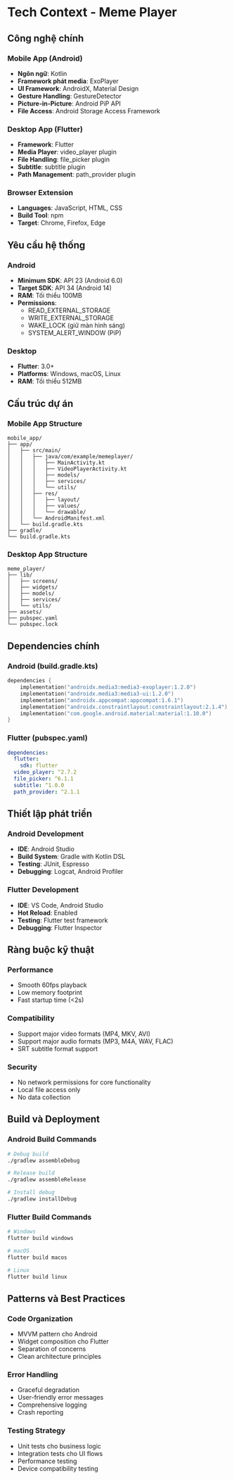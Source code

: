 # Tech Context - Meme Player

## Công nghệ chính

### Mobile App (Android)
- **Ngôn ngữ**: Kotlin
- **Framework phát media**: ExoPlayer
- **UI Framework**: AndroidX, Material Design
- **Gesture Handling**: GestureDetector
- **Picture-in-Picture**: Android PiP API
- **File Access**: Android Storage Access Framework

### Desktop App (Flutter)
- **Framework**: Flutter
- **Media Player**: video_player plugin
- **File Handling**: file_picker plugin
- **Subtitle**: subtitle plugin
- **Path Management**: path_provider plugin

### Browser Extension
- **Languages**: JavaScript, HTML, CSS
- **Build Tool**: npm
- **Target**: Chrome, Firefox, Edge

## Yêu cầu hệ thống

### Android
- **Minimum SDK**: API 23 (Android 6.0)
- **Target SDK**: API 34 (Android 14)
- **RAM**: Tối thiểu 100MB
- **Permissions**: 
  - READ_EXTERNAL_STORAGE
  - WRITE_EXTERNAL_STORAGE
  - WAKE_LOCK (giữ màn hình sáng)
  - SYSTEM_ALERT_WINDOW (PiP)

### Desktop
- **Flutter**: 3.0+
- **Platforms**: Windows, macOS, Linux
- **RAM**: Tối thiểu 512MB

## Cấu trúc dự án

### Mobile App Structure
```
mobile_app/
├── app/
│   ├── src/main/
│   │   ├── java/com/example/memeplayer/
│   │   │   ├── MainActivity.kt
│   │   │   ├── VideoPlayerActivity.kt
│   │   │   ├── models/
│   │   │   ├── services/
│   │   │   └── utils/
│   │   ├── res/
│   │   │   ├── layout/
│   │   │   ├── values/
│   │   │   └── drawable/
│   │   └── AndroidManifest.xml
│   └── build.gradle.kts
├── gradle/
└── build.gradle.kts
```

### Desktop App Structure
```
meme_player/
├── lib/
│   ├── screens/
│   ├── widgets/
│   ├── models/
│   ├── services/
│   └── utils/
├── assets/
├── pubspec.yaml
└── pubspec.lock
```

## Dependencies chính

### Android (build.gradle.kts)
```kotlin
dependencies {
    implementation("androidx.media3:media3-exoplayer:1.2.0")
    implementation("androidx.media3:media3-ui:1.2.0")
    implementation("androidx.appcompat:appcompat:1.6.1")
    implementation("androidx.constraintlayout:constraintlayout:2.1.4")
    implementation("com.google.android.material:material:1.10.0")
}
```

### Flutter (pubspec.yaml)
```yaml
dependencies:
  flutter:
    sdk: flutter
  video_player: ^2.7.2
  file_picker: ^6.1.1
  subtitle: ^1.0.0
  path_provider: ^2.1.1
```

## Thiết lập phát triển

### Android Development
- **IDE**: Android Studio
- **Build System**: Gradle with Kotlin DSL
- **Testing**: JUnit, Espresso
- **Debugging**: Logcat, Android Profiler

### Flutter Development
- **IDE**: VS Code, Android Studio
- **Hot Reload**: Enabled
- **Testing**: Flutter test framework
- **Debugging**: Flutter Inspector

## Ràng buộc kỹ thuật

### Performance
- Smooth 60fps playback
- Low memory footprint
- Fast startup time (<2s)

### Compatibility
- Support major video formats (MP4, MKV, AVI)
- Support major audio formats (MP3, M4A, WAV, FLAC)
- SRT subtitle format support

### Security
- No network permissions for core functionality
- Local file access only
- No data collection

## Build và Deployment

### Android Build Commands
```bash
# Debug build
./gradlew assembleDebug

# Release build
./gradlew assembleRelease

# Install debug
./gradlew installDebug
```

### Flutter Build Commands
```bash
# Windows
flutter build windows

# macOS
flutter build macos

# Linux
flutter build linux
```

## Patterns và Best Practices

### Code Organization
- MVVM pattern cho Android
- Widget composition cho Flutter
- Separation of concerns
- Clean architecture principles

### Error Handling
- Graceful degradation
- User-friendly error messages
- Comprehensive logging
- Crash reporting

### Testing Strategy
- Unit tests cho business logic
- Integration tests cho UI flows
- Performance testing
- Device compatibility testing